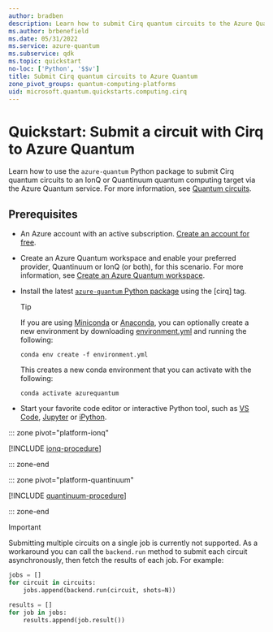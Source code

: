 ```yaml
---
author: bradben
description: Learn how to submit Cirq quantum circuits to the Azure Quantum service.
ms.author: brbenefield
ms.date: 05/31/2022
ms.service: azure-quantum
ms.subservice: qdk
ms.topic: quickstart
no-loc: ['Python', '$$v']
title: Submit Cirq quantum circuits to Azure Quantum
zone_pivot_groups: quantum-computing-platforms
uid: microsoft.quantum.quickstarts.computing.cirq
--- 
```


# Quickstart: Submit a circuit with Cirq to Azure Quantum

Learn how to use the `azure-quantum` Python package to submit Cirq quantum circuits to an IonQ or Quantinuum quantum computing target via the Azure Quantum service. For more information, see [Quantum circuits](xref:microsoft.quantum.concepts.circuits).

## Prerequisites

- An Azure account with an active subscription. [Create an account for free](https://azure.microsoft.com/free/?WT.mc_id=A261C142F).
- Create an Azure Quantum workspace and enable your preferred provider, Quantinuum or IonQ (or both), for this scenario. For more information, see [Create an Azure Quantum workspace](xref:microsoft.quantum.how-to.workspace).
- Install the latest [`azure-quantum` Python package](xref:microsoft.quantum.install-qdk.overview.python-only) using the \[cirq\] tag.

    > [!TIP]
    > If you are using [Miniconda](https://docs.conda.io/en/latest/miniconda.html) or [Anaconda](https://www.anaconda.com/products/individual#Downloads), you can optionally create a new environment by downloading [environment.yml](https://github.com/microsoft/qdk-python/blob/main/azure-quantum/environment.yml) and running the following:
    >
    >```shell
    >conda env create -f environment.yml
    >```
    >
    > This creates a new conda environment that you can activate with the following:
    >
    >```shell
    >conda activate azurequantum

- Start your favorite code editor or interactive Python tool, such as [VS Code](https://code.visualstudio.com/docs/python/jupyter-support-py), [Jupyter](https://jupyter.readthedocs.io/en/latest/content-quickstart.html) or [iPython](https://ipython.readthedocs.io/en/stable/interactive/tutorial.html).

::: zone pivot="platform-ionq"

[!INCLUDE [ionq-procedure](includes/quickstart-cirq-include-ionq.md)]

::: zone-end

::: zone pivot="platform-quantinuum"

[!INCLUDE [quantinuum-procedure](includes/quickstart-cirq-include-quantinuum.md)]

::: zone-end

> [!IMPORTANT]
> Submitting multiple circuits on a single job is currently not supported. As a workaround you can call the `backend.run` method to submit each circuit asynchronously, then fetch the results of each job. For example:
>
> ```python
> jobs = []
> for circuit in circuits:
>     jobs.append(backend.run(circuit, shots=N))
> 
> results = []
> for job in jobs:
>     results.append(job.result())
>```

